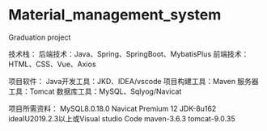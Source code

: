 # Material_management_system
Graduation project


技术栈：
后端技术：Java、Spring、SpringBoot、MybatisPlus
前端技术：HTML、CSS、Vue、Axios

项目软件：
Java开发工具：JKD、IDEA/vscode
项目构建工具：Maven
服务器工具：Tomcat
数据库工具：MySQL、Sqlyog/Navicat

项目所需资料：
MySQL8.0.18.0
Navicat Premium 12
JDK-8u162
ideaIU2019.2.3以上或Visual studio Code
maven-3.6.3
tomcat-9.0.35
